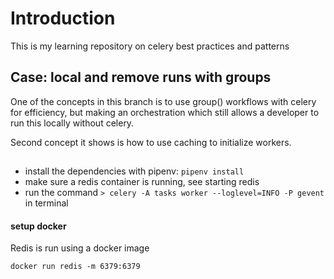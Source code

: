 # Introduction

This is my learning repository on celery best practices and patterns

## Case: local and remove runs with groups

One of the concepts in this branch is to use group() workflows with celery for efficiency, but making an orchestration which
still allows a developer to run this locally without celery.

Second concept it shows is how to use caching to initialize workers.

## 

- install the dependencies with pipenv:
  `pipenv install`
- make sure a redis container is running, see starting redis
- run the command `> celery -A tasks worker --loglevel=INFO -P gevent` in terminal


#### setup docker

Redis  is run using a docker image

`docker run redis -m 6379:6379`

